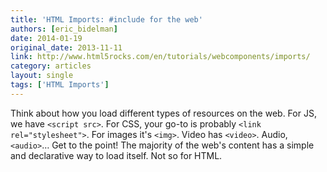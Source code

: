 ```yaml
---
title: 'HTML Imports: #include for the web'
authors: [eric_bidelman]
date: 2014-01-19
original_date: 2013-11-11
link: http://www.html5rocks.com/en/tutorials/webcomponents/imports/
category: articles
layout: single
tags: ['HTML Imports']
---
```


Think about how you load different types of resources on the web. For JS, we
have `<script src>`. For CSS, your go-to is probably `<link rel="stylesheet">`.
For images it's `<img>`. Video has `<video>`. Audio, `<audio>`… Get to the
point! The majority of the web's content has a simple and declarative way to
load itself. Not so for HTML.

<!-- Excerpt -->
